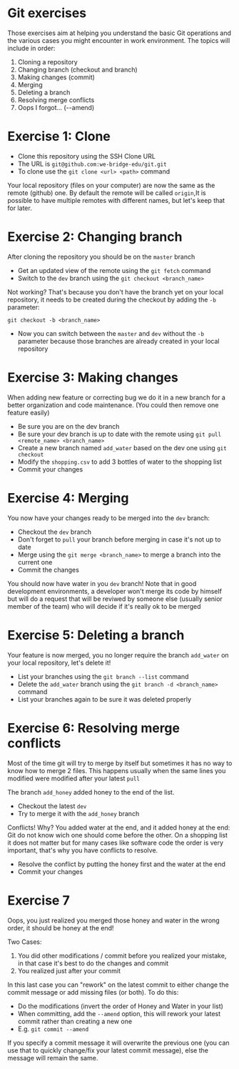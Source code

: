 Git exercises
====

Those exercises aim at helping you understand the basic Git operations and the various cases you might encounter in work environment.
The topics will include in order:

1. Cloning a repository
2. Changing branch (checkout and branch)
3. Making changes (commit)
4. Merging
5. Deleting a branch
6. Resolving merge conflicts
7. Oops I forgot... (--amend)

Exercise 1: Clone
===

* Clone this repository using the SSH Clone URL
* The URL is `git@github.com:we-bridge-edu/git.git`
* To clone use the `git clone <url> <path>` command

Your local repository (files on your computer) are now the same as the remote (github) one.
By default the remote will be called `origin`,It is possible to have multiple remotes with different names, but let's keep that for later.

Exercise 2: Changing branch
===

After cloning the repository you should be on the `master` branch

* Get an updated view of the remote using the `git fetch` command
* Switch to the `dev` branch using the `git checkout <branch_name>`

Not working? That's because you don't have the branch yet on your local repository, it needs to be created during the checkout by adding the `-b` parameter:

`git checkout -b <branch_name>`

* Now you can switch between the `master` and `dev` without the `-b` parameter because those branches are already created in your local repository

Exercise 3: Making changes
===

When adding new feature or correcting bug we do it in a new branch for a better organization and code maintenance. (You could then remove one feature easily)

* Be sure you are on the dev branch
* Be sure your dev branch is up to date with the remote using `git pull <remote_name> <branch_name>`
* Create a new branch named `add_water` based on the dev one using `git checkout`
* Modify the `shopping.csv` to add 3 bottles of water to the shopping list
* Commit your changes

Exercise 4: Merging
===

You now have your changes ready to be merged into the `dev` branch:

* Checkout the `dev` branch
* Don't forget to `pull` your branch before merging in case it's not up to date
* Merge using the `git merge <branch_name>` to merge a branch into the current one
* Commit the changes

You should now have water in you `dev` branch!
Note that in good development environments, a developer won't merge its code by himself but will do a request that will be reviwed by someone else (usually senior member of the team) who will decide if it's really ok to be merged

Exercise 5: Deleting a branch
===

Your feature is now merged, you no longer require the branch `add_water` on your local repository, let's delete it!

* List your branches using the `git branch --list` command
* Delete the `add_water` branch using the `git branch -d <branch_name>` command
* List your branches again to be sure it was deleted properly

Exercise 6: Resolving merge conflicts
===

Most of the time git will try to merge by itself but sometimes it has no way to know how to merge 2 files.
This happens usually when the same lines you modified were modified after your latest `pull`

The branch `add_honey` added honey to the end of the list.

* Checkout the latest `dev`
* Try to merge it with the `add_honey` branch

Conflicts! Why?
You added water at the end, and it added honey at the end: Git do not know wich one should come before the other.
On a shopping list it does not matter but for many cases like software code the order is very important, that's why you have conflicts to resolve.

* Resolve the conflict by putting the honey first and the water at the end
* Commit your changes

Exercise 7
===

Oops, you just realized you merged those honey and water in the wrong order, it should be honey at the end!

Two Cases:

1. You did other modifications / commit before you realized your mistake, in that case it's best to do the changes and commit
2. You realized just after your commit

In this last case you can "rework" on the latest commit to either change the commit message or add missing files (or both). To do this:

* Do the modifications (invert the order of Honey and Water in your list)
* When committing, add the `--amend` option, this will rework your latest commit rather than creating a new one
* E.g. `git commit --amend`

If you specify a commit message it will overwrite the previous one (you can use that to quickly change/fix your latest commit message),
else the message will remain the same.
